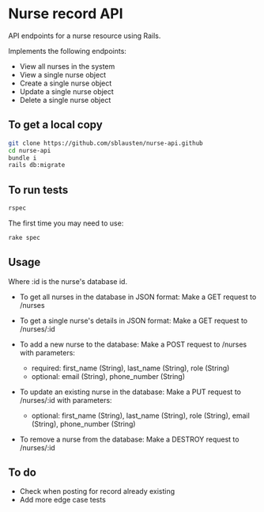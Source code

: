 # Nurse record API

API endpoints for a nurse resource using Rails.

Implements the following endpoints:
* View all nurses in the system
* View a single nurse object
* Create a single nurse object
* Update a single nurse object
* Delete a single nurse object

## To get a local copy

```bash
git clone https://github.com/sblausten/nurse-api.github
cd nurse-api
bundle i
rails db:migrate
```

## To run tests

```bash
rspec
```

The first time you may need to use:
```bash
rake spec
```

## Usage

Where :id is the nurse's database id.

- To get all nurses in the database in JSON format:
Make a GET request to /nurses

- To get a single nurse's details in JSON format:
Make a GET request to /nurses/:id

- To add a new nurse to the database:
Make a POST request to /nurses with parameters:
  - required: first_name (String), last_name (String), role (String)
  - optional: email (String), phone_number (String)

- To update an existing nurse in the database:
Make a PUT request to /nurses/:id with parameters:
  - optional: first_name (String), last_name (String), role (String), email (String), phone_number (String)

- To remove a nurse from the database:
Make a DESTROY request to /nurses/:id

## To do
- Check when posting for record already existing
- Add more edge case tests
